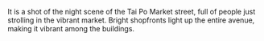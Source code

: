 It is a shot of the night scene of the Tai Po Market street, full of people just strolling in the vibrant market. Bright shopfronts light up the entire avenue, making it vibrant among the buildings.